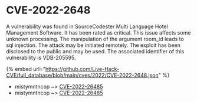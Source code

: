 # CVE-2022-2648

A vulnerability was found in SourceCodester Multi Language Hotel Management Software. It has been rated as critical. This issue affects some unknown processing. The manipulation of the argument room_id leads to sql injection. The attack may be initiated remotely. The exploit has been disclosed to the public and may be used. The associated identifier of this vulnerability is VDB-205595.

{% embed url="https://github.com/Live-Hack-CVE/full_database/blob/main/cves/2022/CVE-2022-2648.json" %}


* mistymntncop ~> [CVE-2022-26485](https://www.alice-snow.ru/2022/database/cve-2022-2648/cve-2022-26485-mistymntncop)
* mistymntncop ~> [CVE-2022-26485](https://www.alice-snow.ru/2022/database/cve-2022-2648/cve-2022-26485-mistymntncop)